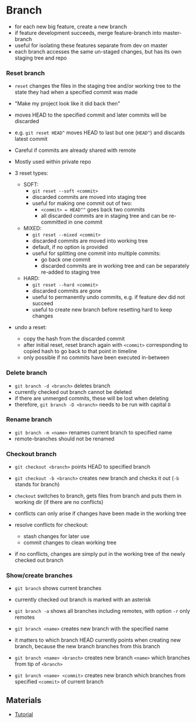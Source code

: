 # Branch

- for each new big feature, create a new branch
- if feature development succeeds, merge feature-branch into master-branch
- useful for isolating these features separate from dev on master
- each branch accesses the same un-staged changes, but has its own staging tree and repo


### Reset branch

- `reset` changes the files in the staging tree and/or working tree to the state they had when a specified commit was made 
- "Make my project look like it did back then"
- moves HEAD to the specified commit and later commits will be discarded
- e.g. `git reset HEAD^` moves HEAD to last but one (`HEAD^`) and discards latest commit


- Careful if commits are already shared with remote
- Mostly used within private repo


- 3 reset types:
    - SOFT:
        - `git reset --soft <commit>`
        - discarded commits are moved into staging tree
        - useful for making one commit out of two:
            - `<commit> = HEAD^^` goes back two commits 
            - all discarded commits are in staging tree and can be re-committed in one commit
    - MIXED:
        - `git reset --mixed <commit>`
        - discarded commits are moved into working tree
        - default, if no option is provided
        - useful for splitting one commit into multiple commits:
            - go back one commit
            - discarded commits are in working tree and can be separately re-added to staging tree
    - HARD:
        - `git reset --hard <commit>`
        - discarded commits are gone
        - useful to permanently undo commits, e.g. if feature dev did not succeed
        - useful to create new branch before resetting hard to keep changes


- undo a reset:
    - copy the hash from the discarded commit
    - after initial reset, reset branch again with `<commit>` corresponding to copied hash to go back to that point in timeline
    - only possible if no commits have been executed in-between


### Delete branch

- `git branch -d <branch>` deletes branch
- currently checked out branch cannot be deleted
- if there are unmerged commits, these will be lost when deleting
- therefore, `git branch -D <branch>` needs to be run with capital `D`


### Rename branch

- `git branch -m <name>` renames current branch to specified name
- remote-branches should not be renamed


### Checkout branch

- `git checkout <branch>` points HEAD to specified branch
- `git checkout -b <branch>` creates new branch and checks it out (`-b` stands for branch)
- `checkout` switches to branch, gets files from branch and puts them in working dir (if there are no conflicts)


- conflicts can only arise if changes have been made in the working tree
- resolve conflicts for checkout:
    - stash changes for later use
    - commit changes to clean working tree
- if no conflicts, changes are simply put in the working tree of the newly checked out branch


### Show/create branches

- `git branch` shows current branches
- currently checked out branch is marked with an asterisk
- `git branch -a` shows all branches including remotes, with option `-r` only remotes


- `git branch <name>` creates new branch with the specified name
- it matters to which branch HEAD currently points when creating new branch, because the new branch branches from this branch
- `git branch <name> <branch>` creates new branch `<name>` which branches from tip of `<branch>`
- `git branch <name> <commit>` creates new branch which branches from specified `<commit>` of current branch


## Materials

- [Tutorial](https://www.lynda.com/Git-tutorials/Git-Branches-Merges-Remotes/5030980-2.html)
